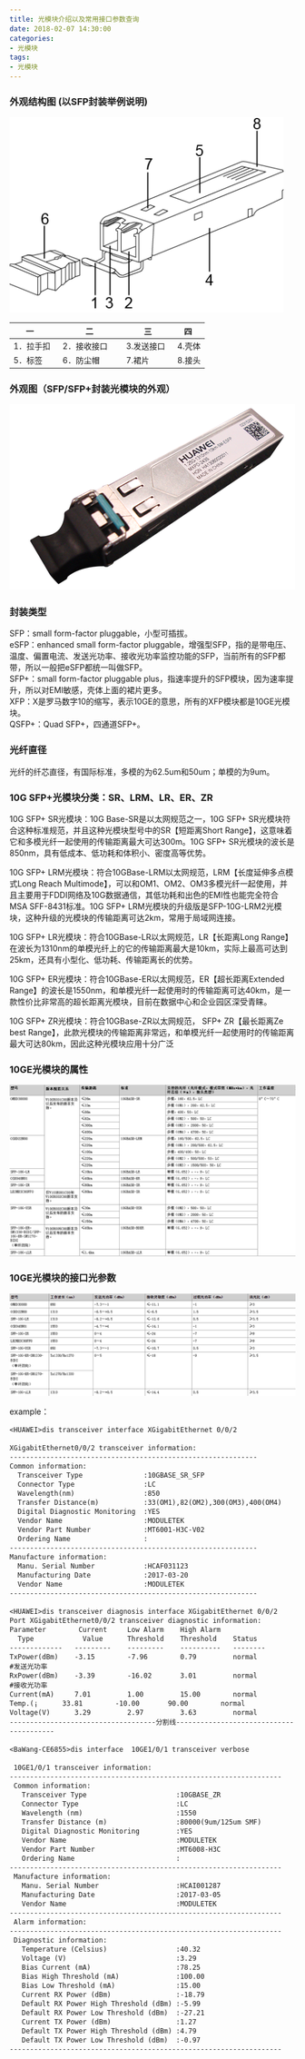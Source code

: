 ```yaml
---
title: 光模块介绍以及常用接口参数查询
date: 2018-02-07 14:30:00
categories:
- 光模块
tags:
- 光模块
---
```


### 外观结构图 (以SFP封装举例说明)  
![光模块结构图](/images/2018020701.png)  

|    一    |   二   |   三    |   四   |
| ------  | ------ | ------  | ------ |
|1．拉手扣   |2．接收接口      |3.发送接口    |4.壳体 |
|5．标签     |6．防尘帽        |7.裙片       |8.接头 |  

### 外观图（SFP/SFP+封装光模块的外观）
![光模块外观图](/images/2018020702.png)

### 封装类型
SFP：small form-factor pluggable，小型可插拔。  
eSFP：enhanced small form-factor pluggable，增强型SFP，指的是带电压、温度、偏置电流、发送光功率、接收光功率监控功能的SFP，当前所有的SFP都带，所以一般把eSFP都统一叫做SFP。  
SFP+：small form-factor pluggable plus，指速率提升的SFP模块，因为速率提升，所以对EMI敏感，壳体上面的裙片更多。  
XFP：X是罗马数字10的缩写，表示10GE的意思，所有的XFP模块都是10GE光模块。  
QSFP+：Quad SFP+，四通道SFP+。

### 光纤直径
光纤的纤芯直径，有国际标准，多模的为62.5um和50um；单模的为9um。

### 10G SFP+光模块分类：SR、LRM、LR、ER、ZR
10G SFP+ SR光模块：10G Base-SR是以太网规范之一，10G SFP+ SR光模块符合这种标准规范，并且这种光模块型号中的SR【短距离Short Range】，这意味着它和多模光纤一起使用的传输距离最大可达300m。10G SFP+ SR光模块的波长是850nm，具有低成本、低功耗和体积小、密度高等优势。  

10G SFP+ LRM光模块：符合10GBase-LRM以太网规范，LRM【长度延伸多点模式Long Reach Multimode】，可以和OM1、OM2、OM3多模光纤一起使用，并且主要用于FDDI网络及10G数据通信，其低功耗和出色的EMI性也能完全符合MSA SFF-8431标准。10G SFP+ LRM光模块的升级版是SFP-10G-LRM2光模块，这种升级的光模块的传输距离可达2km，常用于局域网连接。  

10G SFP+ LR光模块：符合10GBase-LR以太网规范，LR【长距离Long Range】在波长为1310nm的单模光纤上的它的传输距离最大是10km，实际上最高可达到25km，还具有小型化、低功耗、传输距离长的优势。  

10G SFP+ ER光模块：符合10GBase-ER以太网规范，ER【超长距离Extended Range】的波长是1550nm，和单模光纤一起使用时的传输距离可达40km，是一款性价比非常高的超长距离光模块，目前在数据中心和企业园区深受青睐。  

10G SFP+ ZR光模块：符合10GBase-ZR以太网规范， SFP+ ZR【最长距离Ze best Range】，此款光模块的传输距离非常远，和单模光纤一起使用时的传输距离最大可达80km，因此这种光模块应用十分广泛  

### 10GE光模块的属性
![10GE光模块属性](/images/2018020703.png)

### 10GE光模块的接口光参数
![10GE光模块接口参数](/images/2018020704.png)
  
example：  
```
<HUAWEI>dis transceiver interface XGigabitEthernet 0/0/2

XGigabitEthernet0/0/2 transceiver information:
-------------------------------------------------------------
Common information:
  Transceiver Type               :10GBASE_SR_SFP
  Connector Type                 :LC
  Wavelength(nm)                 :850
  Transfer Distance(m)           :33(OM1),82(OM2),300(OM3),400(OM4)
  Digital Diagnostic Monitoring  :YES
  Vendor Name                    :MODULETEK       
  Vendor Part Number             :MT6001-H3C-V02  
  Ordering Name                  :
-------------------------------------------------------------
Manufacture information:
  Manu. Serial Number            :HCAF031123      
  Manufacturing Date             :2017-03-20
  Vendor Name                    :MODULETEK       
-------------------------------------------------------------

<HUAWEI>dis transceiver diagnosis interface XGigabitEthernet 0/0/2
Port XGigabitEthernet0/0/2 transceiver diagnostic information:
Parameter        Current     Low Alarm    High Alarm
  Type            Value      Threshold    Threshold    Status
-------------   ---------    ---------    ----------   --------
TxPower(dBm)    -3.15        -7.96        0.79         normal         #发送光功率
RxPower(dBm)    -3.39        -16.02       3.01         normal         #接收光功率
Current(mA)     7.01         1.00         15.00        normal
Temp.(¡⁩      33.81        -10.00       90.00        normal
Voltage(V)      3.29         2.97         3.63         normal
------------------------------------分割线----------------------------------------

<BaWang-CE6855>dis interface  10GE1/0/1 transceiver verbose 

 10GE1/0/1 transceiver information:
-------------------------------------------------------------------
 Common information:
   Transceiver Type                      :10GBASE_ZR
   Connector Type                        :LC
   Wavelength (nm)                       :1550
   Transfer Distance (m)                 :80000(9um/125um SMF)
   Digital Diagnostic Monitoring         :YES
   Vendor Name                           :MODULETEK
   Vendor Part Number                    :MT6008-H3C
   Ordering Name                         :
-------------------------------------------------------------------
 Manufacture information:
   Manu. Serial Number                   :HCAI001287
   Manufacturing Date                    :2017-03-05
   Vendor Name                           :MODULETEK
-------------------------------------------------------------------
 Alarm information:
-------------------------------------------------------------------
 Diagnostic information: 
   Temperature (Celsius)                 :40.32
   Voltage (V)                           :3.29
   Bias Current (mA)                     :78.25
   Bias High Threshold (mA)              :100.00
   Bias Low Threshold (mA)               :15.00
   Current RX Power (dBm)                :-18.79
   Default RX Power High Threshold (dBm) :-5.99
   Default RX Power Low Threshold (dBm)  :-27.21
   Current TX Power (dBm)                :1.27
   Default TX Power High Threshold (dBm) :4.79
   Default TX Power Low Threshold (dBm)  :-0.97
-------------------------------------------------------------------

```

